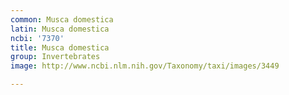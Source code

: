 ```yaml
---
common: Musca domestica
latin: Musca domestica
ncbi: '7370'
title: Musca domestica
group: Invertebrates
image: http://www.ncbi.nlm.nih.gov/Taxonomy/taxi/images/3449

---
```

